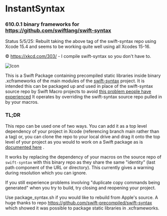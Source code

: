  # InstantSyntax

### 610.0.1 binary frameworks for https://github.com/swiftlang/swift-syntax

Status 5/5/25: Rebuilt taking the above tag of the swift-syntax repo using 
Xcode 15.4 and seems to be working quite well using all Xcodes 15-16.

© https://xkcd.com/303/ - I compile swift-syntax so you don't have to.

![Icon](https://imgs.xkcd.com/comics/compiling.png)

This is a Swift Package containing precompiled static libraries inside binary .xcframeworks of the main 
modules of the [swift-syntax](https://github.com/swiftlang/swift-syntax) project.
It is intended this can be packaged up and used in place of the swift-syntax
source repo by Swift Macro projects to avoid [this problem people have
 experienced](https://forums.swift.org/t/compilation-extremely-slow-since-macros-adoption/67921/65) 
It operates by overriding the swift-syntax source repo pulled in by your macros.

### TL;DR

This repo can be used one of two ways. You can add it as a top level dependency of your project in Xcode (referencing branch main rather than a tag) or,
you can clone the repo to your local drive and drag it onto the top level of your project as you would to work on a Swift package as is
[documented here](https://developer.apple.com/documentation/xcode/editing-a-package-dependency-as-a-local-package) .

It works by replacing the dependency of your macros on the source repo of `swift-syntax` with this binary repo as they share the same "identity" (last path component of the URL or directory). This currently gives a warning during resolution which you can ignore.

If you still experience problems involving "duplicate copy commands being 
generated" when you try to build, try closing and reopening your project.

Use package_syntax.sh if you would like to rebuild from Apple's source.
A huge thanks to repo https://github.com/swift-precompiled/swift-syntax
which showed it was possible to package static libraries in .xcframeworks.
